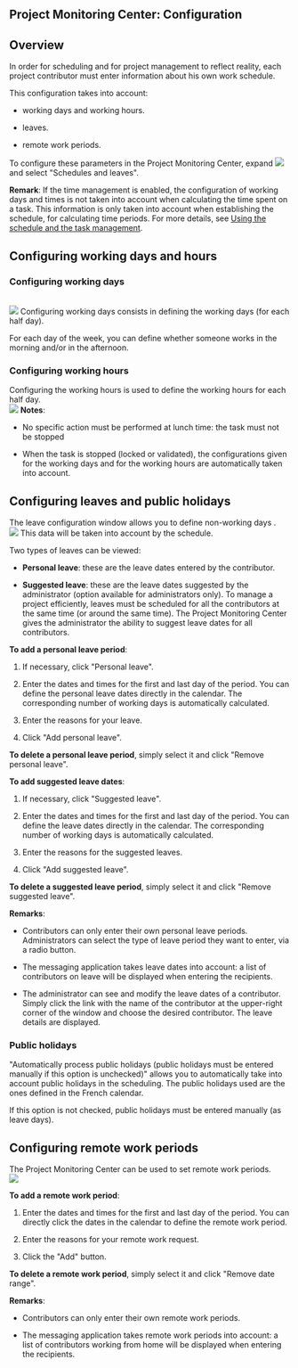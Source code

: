 


## Project Monitoring Center: Configuration
			



<a name="NOTE1"></a>
<a name="NOTE1_1"></a>


## Overview
<a name="overview_ELTTEXTE000194"></a>
In order for scheduling and for project management to reflect reality, each project contributor must enter information about his own work schedule.

This configuration takes into account:

- working days and working hours.

- leaves.

- remote work periods.




To configure these parameters in the Project Monitoring Center, expand ![](https://doc.pcsoft.fr/en-US/images/image.awp?langid=3&name=CC_Suivi_Configuration%20-%20HC%20N%B0001.gif) and select "Schedules and leaves".

**Remark**: If the time management is enabled, the configuration of working days and times is not taken into account when calculating the time spent on a task. This information is only taken into account when establishing the schedule, for calculating time periods. For more details, see [Using the schedule and the task management](../CCSuivi/3540713.md).

<a name="NOTE2"></a>
<a name="NOTE2_1"></a>


## Configuring working days and hours
<a name="configuring_working_days_and_hours_ELTTEXTE000218"></a>


### Configuring working days
<a name="configuring_working_days_ELTPARAGRAPHE000035"></a>
<br>![](https://doc.pcsoft.fr/en-US/images/image.awp?langid=3&name=CC_Suivi_Configuration%20-%20HC%20N%B0002.gif&type=thumb)
Configuring working days consists in defining the working days (for each half day).

For each day of the week, you can define whether someone works in the morning and/or in the afternoon.
<a name="NOTE2_2"></a>


### Configuring working hours
<a name="configuring_working_hours_ELTPARAGRAPHE000045"></a>Configuring the working hours is used to define the working hours for each half day.<br>![](https://doc.pcsoft.fr/en-US/images/image.awp?langid=3&name=CC_Suivi_Configuration%20-%20HC%20N%B0002_1.gif)
**Notes**:

- No specific action must be performed at lunch time: the task must not be stopped

- When the task is stopped (locked or validated), the configurations given for the working days and for the working hours are automatically taken into account.




<a name="NOTE4"></a>
<a name="NOTE4_1"></a>


## Configuring leaves and public holidays
<a name="configuring_leaves_and_public_holidays_ELTTEXTE000248"></a>
The leave configuration window allows you to define non-working days . <br>![](https://doc.pcsoft.fr/en-US/images/image.awp?langid=3&name=CC_Suivi_Configuration%20-%20HC%20N%B0003.gif&type=thumb)
This data will be taken into account by the schedule.

Two types of leaves can be viewed:

- **Personal leave**: these are the leave dates entered by the contributor.

- **Suggested leave**: these are the leave dates suggested by the administrator (option available for administrators only). To manage a project efficiently, leaves must be scheduled for all the contributors at the same time (or around the same time). The Project Monitoring Center gives the administrator the ability to suggest leave dates for all contributors.




**To add a personal leave period**: 

1. If necessary, click "Personal leave".

2. Enter the dates and times for the first and last day of the period. You can define the personal leave dates directly in the calendar. The corresponding number of working days is automatically calculated.

3. Enter the reasons for your leave.

4. Click "Add personal leave".




**To delete a personal leave period**, simply select it and click "Remove personal leave".

**To add suggested leave dates**: 

1. If necessary, click "Suggested leave".

2. Enter the dates and times for the first and last day of the period. You can define the leave dates directly in the calendar. The corresponding number of working days is automatically calculated.

3. Enter the reasons for the suggested leaves.

4. Click "Add suggested leave".




**To delete a suggested leave period**, simply select it and click "Remove suggested leave".

**Remarks**: 

- Contributors can only enter their own personal leave periods. Administrators can select the type of leave period they want to enter, via a radio button.

- The messaging application takes leave dates into account: a list of contributors on leave will be displayed when entering the recipients. 

- The administrator can see and modify the leave dates of a contributor. Simply click the link with the name of the contributor at the upper-right corner of the window and choose the desired contributor. The leave details are displayed. 



<a name="NOTE4_2"></a>


### Public holidays
<a name="public_holidays_ELTPARAGRAPHE000117"></a>

"Automatically process public holidays (public holidays must be entered manually if this option is unchecked)" allows you to automatically take into account public holidays in the scheduling. The public holidays used are the ones defined in the French calendar.

If this option is not checked, public holidays must be entered manually (as leave days).

<a name="NOTE5"></a>
<a name="NOTE5_1"></a>


## Configuring remote work periods
<a name="configuring_remote_work_periods_ELTTEXTE000278"></a>
The Project Monitoring Center can be used to set remote work periods. <br>![](https://doc.pcsoft.fr/en-US/images/image.awp?langid=3&name=CC_Suivi_Configuration%20-%20HC%20N%B0004.gif&type=thumb)


**To add a remote work period**: 

1. Enter the dates and times for the first and last day of the period. You can directly click the dates in the calendar to define the remote work period. 

2. Enter the reasons for your remote work request.

3. Click the "Add" button.




**To delete a remote work period**, simply select it and click "Remove date range".

**Remarks**: 

- Contributors can only enter their own remote work periods. 

- The messaging application takes remote work periods into account: a list of contributors working from home will be displayed when entering the recipients.





